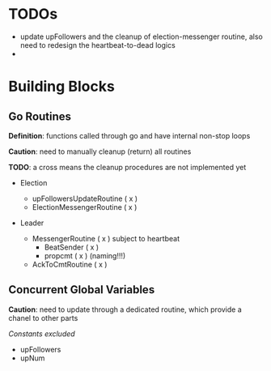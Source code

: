 # TODOs
- update upFollowers and the cleanup of  election-messenger routine, also need to redesign the heartbeat-to-dead logics
- 

# Building Blocks

## Go Routines
**Definition**: functions called through go and have internal non-stop loops

**Caution**: need to manually cleanup (return) all routines

**TODO**: a cross means the cleanup procedures are not implemented yet  

- Election
    - upFollowersUpdateRoutine ( x )
    - ElectionMessengerRoutine ( x )

- Leader
    - MessengerRoutine ( x ) subject to heartbeat 
        - BeatSender ( x )
        - propcmt ( x ) (naming!!!)
    - AckToCmtRoutine ( x )

## Concurrent Global Variables
**Caution**: need to update through a dedicated routine, which provide a chanel to other parts

_Constants excluded_
- upFollowers
- upNum

